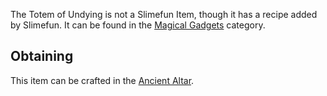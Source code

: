 The Totem of Undying is not a Slimefun Item, though it has a recipe added by Slimefun. It can be found in the [Magical Gadgets](https://github.com/Slimefun/Slimefun4/wiki/Magical-Gadgets) category.

## Obtaining
This item can be crafted in the [Ancient Altar](https://github.com/Slimefun/Slimefun4/wiki/Ancient-Altar).
